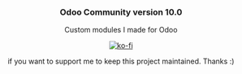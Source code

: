 <div align="center">
    <h3>Odoo Community version 10.0</h3>
    <p>Custom modules I made for Odoo</p>
    <p><a href="https://ko-fi.com/P5P4FOM0" target="_blank"><img src="https://www.ko-fi.com/img/donate_sm.png" alt="ko-fi"/></a></p>
    <p>if you want to support me to keep this project maintained. Thanks :)</p>
</div>
